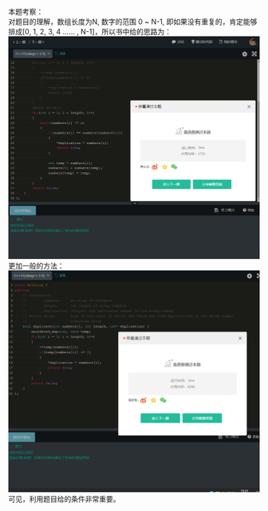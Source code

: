 本题考察：  
对题目的理解，数组长度为N, 数字的范围 0 ~ N-1, 即如果没有重复的，肯定能够排成[0, 1, 2, 3, 4 ...... , N-1]，所以书中给的思路为：  
![image](https://github.com/HZSDU/-offer2/blob/master/image/_3_2.png)  
更加一般的方法：  
![image](https://github.com/HZSDU/-offer2/blob/master/image/_3_1.png)  
可见，利用题目给的条件非常重要。
